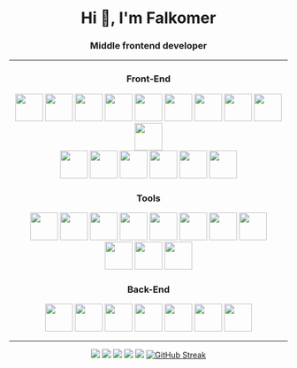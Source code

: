 <div id="header" align="center" >
	<h1>Hi 👋, I'm Falkomer</h1>
	<h3>Middle frontend developer</h3>
	<hr/>
</div>

<div align="center">
    <h3>Front-End</h3>
    <img src="https://cdn.jsdelivr.net/gh/devicons/devicon/icons/html5/html5-original.svg" width="50" height="50" />
    <img src="https://cdn.jsdelivr.net/gh/devicons/devicon/icons/css3/css3-original.svg" width="50" height="50" />
    <img src="https://cdn.jsdelivr.net/gh/devicons/devicon/icons/sass/sass-original.svg" width="50" height="50" />
    <img src="https://www.svgrepo.com/show/354113/nextjs-icon.svg" width="50" height="50" />
    <img src="https://cdn.jsdelivr.net/gh/devicons/devicon/icons/javascript/javascript-original.svg" width="50" height="50" />
    <img src="https://cdn.jsdelivr.net/gh/devicons/devicon/icons/typescript/typescript-original.svg" width="50" height="50" />
    <img src="https://cdn.jsdelivr.net/gh/devicons/devicon/icons/react/react-original.svg" width="50" height="50" />
    <img src="https://cdn.jsdelivr.net/gh/devicons/devicon/icons/redux/redux-original.svg" width="50" height="50" />
    <img src="https://effector.dev/favicon.svg" width="50" height="50" />
    <img src="https://www.react-hook-form.com/favicon-32x32.png?v=33dbda822526f0cf9f02a335ee65d925" width="50" height="50" />
    <br/>
    <img src="https://tailwindcss.com/favicons/favicon.ico?v=3" width="50" height="50" />	
    <img src="https://ui.shadcn.com/favicon.ico" width="50" height="50" />	
    <img src="https://mantine.dev/favicon.svg" width="50" height="50" />	
    <img src="https://tanstack.com/favicon.ico" width="50" height="50" />	
    <img src="https://zod.dev/logo.svg" width="50" height="50" />	
    <img src="https://cdn.worldvectorlogo.com/logos/mobx.svg" width="50" height="50"/>
</div>
<div align="center">
    <h3>Tools</h3>
    <img src="https://cdn.jsdelivr.net/gh/devicons/devicon/icons/figma/figma-original.svg" width="50" height="50" />
    <img src="https://cdn.worldvectorlogo.com/logos/draw-io.svg" width="50" height="50" />
    <img src="https://cdn.worldvectorlogo.com/logos/webstorm-icon.svg" width="50" height="50" />
    <img src="https://cdn.worldvectorlogo.com/logos/vitejs.svg" width="50" height="50" />
    <img src="https://cdn.jsdelivr.net/gh/devicons/devicon/icons/git/git-plain.svg" width="50" height="50" />
    <img src="https://cdn.jsdelivr.net/gh/devicons/devicon/icons/npm/npm-original-wordmark.svg" width="50" height="50" />
    <img src="https://www.svgrepo.com/show/353904/insomnia.svg" width="50" height="50" color="white"/>
    <img src="https://www.svgrepo.com/show/354202/postman-icon.svg" width="50" height="50"/>
    <br/>
    <img src="https://www.svgrepo.com/show/349342/docker.svg" width="50" height="50"/>
    <img src="https://cdn.jsdelivr.net/gh/devicons/devicon/icons/babel/babel-original.svg"  width="50" height="50" />
    <img src="https://cdn.jsdelivr.net/gh/devicons/devicon/icons/photoshop/photoshop-plain.svg"   width="50" height="50" />

</div>
<div align="center">
    <h3>Back-End</h3>
    <img src="https://www.vectorlogo.zone/logos/nestjs/nestjs-icon.svg" width="50" height="50"/>
    <img src="https://cdn.worldvectorlogo.com/logos/mongodb-icon-1.svg" width="50" height="50"/>
    <img src="https://www.svgrepo.com/show/354210/prisma.svg" width="50" height="50"/>
    <img src="https://cdn.worldvectorlogo.com/logos/postgresql.svg" width="50" height="50"/>
    <img src="https://cdn.jsdelivr.net/gh/devicons/devicon/icons/nodejs/nodejs-original.svg" width="50" height="50" />
    <img src="https://cdn.jsdelivr.net/gh/devicons/devicon/icons/denojs/denojs-original.svg" width="50" height="50"/>
    <img class="whiteBG" src="https://www.vectorlogo.zone/logos/expressjs/expressjs-icon.svg" width="50" height="50"/>
</div>
<hr/>
<div align="center">

![](http://github-profile-summary-cards.vercel.app/api/cards/profile-details?username=falkomerr&theme=monokai)
![](http://github-profile-summary-cards.vercel.app/api/cards/repos-per-language?username=falkomerr&theme=monokai)
![](http://github-profile-summary-cards.vercel.app/api/cards/most-commit-language?username=falkomerr&theme=monokai)
![](http://github-profile-summary-cards.vercel.app/api/cards/stats?username=falkomerr&theme=monokai)
![](http://github-profile-summary-cards.vercel.app/api/cards/productive-time?username=falkomerr&theme=monokai&utcOffset=8)
[![GitHub Streak](http://github-readme-streak-stats.herokuapp.com?user=falkomerr&theme=merko&hide_border=true&locale=ru&date_format=M%20j%5B%2C%20Y%5D&background=07086A&stroke=0711DD&ring=DD9124&fire=DD6519)](https://git.io/streak-stats)  

</div>
